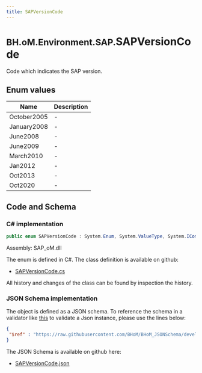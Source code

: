 ```yaml
---
title: SAPVersionCode
---
```


# <small>BH.oM.Environment.SAP.</small>**SAPVersionCode**

Code which indicates the SAP version.

## Enum values

| Name            | Description                                                    |
|-----------------|----------------------------------------------------------------|
| October2005 |  -  |
| January2008 |  -  |
| June2008 |  -  |
| June2009 |  -  |
| March2010 |  -  |
| Jan2012 |  -  |
| Oct2013 |  -  |
| Oct2020 |  -  |


## Code and Schema

### C# implementation

``` C# title="C#"
public enum SAPVersionCode : System.Enum, System.ValueType, System.IComparable, System.ISpanFormattable, System.IFormattable, System.IConvertible
```

Assembly: SAP_oM.dll

The enum is defined in C#. The class definition is available on github:

- [SAPVersionCode.cs](https://github.com/BHoM/SAP_Toolkit/blob/develop/SAP_oM/Enums\SAPVersionCode.cs)

All history and changes of the class can be found by inspection the history.
### JSON Schema implementation

The object is defined as a JSON schema. To reference the schema in a validator like [this](https://www.jsonschemavalidator.net/) to validate a Json instance, please use the lines below:

``` json title="JSON Schema"
{
 "$ref" : "https://raw.githubusercontent.com/BHoM/BHoM_JSONSchema/develop/SAP_oM/SAP/SAPVersionCode.json"
}
```

The JSON Schema is available on github here:

- [SAPVersionCode.json](https://github.com/BHoM/BHoM_JSONSchema/blob/develop/SAP_oM/SAP/SAPVersionCode.json)
